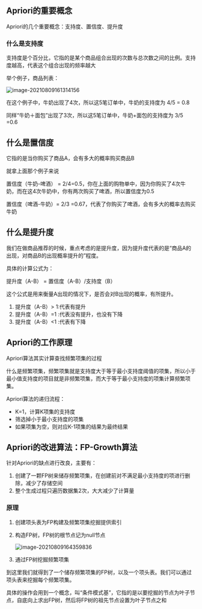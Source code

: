 ## Apriori的重要概念

Apriori的几个重要概念：支持度、置信度、提升度

### 什么是支持度

支持度是个百分比，它指的是某个商品组合出现的次数与总次数之间的比例。支持度越高，代表这个组合出现的频率越大

举个例子，商品列表：

![image-20210809161314156](https://gitee.com/mqsnq30/gitee-table/raw/master/img/20210809161314.png)

在这个例子中，牛奶出现了4次，所以这5笔订单中，牛奶的支持度为 4/5 = 0.8

同样“牛奶＋面包”出现了3次，所以这5笔订单中，牛奶+面包的支持度为 3/5 =0.6



## 什么是置信度

它指的是当你购买了商品A，会有多大的概率购买商品B

就拿上面那个例子来说

置信度（牛奶-啤酒） = 2/4=0.5，你在上面的购物单中，因为你购买了4次牛奶，而在这4次牛奶中，你有两次购买了啤酒，所以置信度为0.5

置信度（啤酒-牛奶）= 2/3 =0.67，代表了你购买了啤酒，会有多大的概率去购买牛奶

## 什么是提升度

我们在做商品推荐的时候，重点考虑的是提升度，因为提升度代表的是“商品A的出现，对商品B的出现概率提升的”程度。

具体的计算公式为：

提升度（A-B） = 置信度（A-B）/支持度（B）

这个公式是用来衡量A出现的情况下，是否会对B出现的概率，有所提升。

1. 提升度（A-B）> 1:代表有提升
2. 提升度（A-B）=1 :代表没有提升，也没有下降
3. 提升度（A-B）<1 :代表有下降

## Apriori的工作原理

Apriori算法其实计算查找频繁项集的过程

什么是频繁项集，频繁项集就是支持度大于等于最小支持度阈值的项集，所以小于最小值支持度的项目就是非频繁项集，而大于等于最小支持度的项集计算频繁项集。

Apriori算法的递归流程：

- K=1，计算K项集的支持度
- 筛选掉小于最小支持度的项集
- 如果项集为空，则对应K-1项集的结果为最终结果

## Apriori的改进算法：FP-Growth算法

针对Apriori的缺点进行改良，主要有：

1. 创建了一颗FP树来储存频繁项集，在创建前对不满足最小支持度的项进行删除，减少了存储空间
2. 整个生成过程只遍历数据集2次，大大减少了计算量

### 原理

1. 创建项头表为FP构建及频繁项集挖掘提供索引

2. 构造FP树，FP树的根节点记为null节点

   ![image-20210809164359836](https://gitee.com/mqsnq30/gitee-table/raw/master/img/20210809164400.png)

3. 通过FP树挖掘频繁项集

到这里我们就得到了一个储存频繁项集的FP树，以及一个项头表。我们可以通过项头表来挖掘每个频繁项集。

具体的操作会用到一个概念，叫“条件模式基”，它指的是以要挖掘的节点为叶子节点，自底向上求出FP树，然后将FP树的祖先节点设置为叶子节点之和